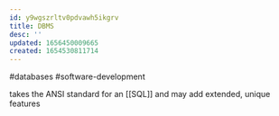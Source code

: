 ```yaml
---
id: y9wgszrltv0pdvawh5ikgrv
title: DBMS
desc: ''
updated: 1656450009665
created: 1654530811714
---
```

#databases #software-development 

takes the ANSI standard for an [[SQL]] and may add extended, unique features